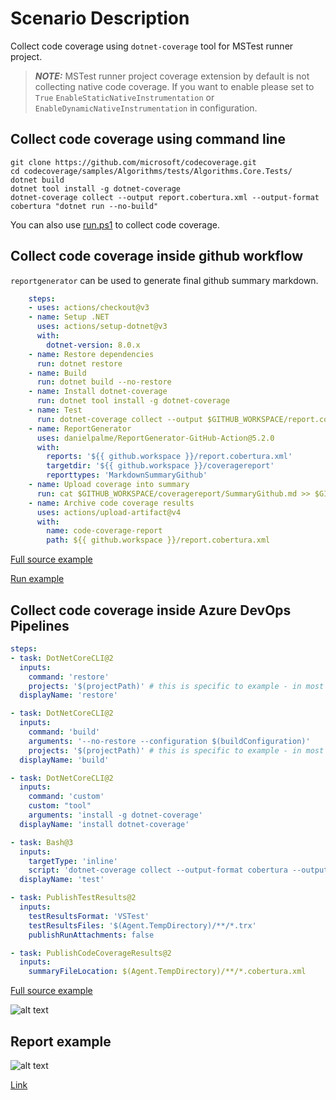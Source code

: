 # Scenario Description

Collect code coverage using `dotnet-coverage` tool for MSTest runner project.

> **_NOTE:_** MSTest runner project coverage extension by default is not collecting native code coverage. If you want to enable please set to `True` `EnableStaticNativeInstrumentation` or `EnableDynamicNativeInstrumentation` in configuration.

## Collect code coverage using command line

```shell
git clone https://github.com/microsoft/codecoverage.git
cd codecoverage/samples/Algorithms/tests/Algorithms.Core.Tests/
dotnet build
dotnet tool install -g dotnet-coverage
dotnet-coverage collect --output report.cobertura.xml --output-format cobertura "dotnet run --no-build"
```

You can also use [run.ps1](run.ps1) to collect code coverage.

## Collect code coverage inside github workflow

`reportgenerator` can be used to generate final github summary markdown.

```yml
    steps:
    - uses: actions/checkout@v3
    - name: Setup .NET
      uses: actions/setup-dotnet@v3
      with:
        dotnet-version: 8.0.x
    - name: Restore dependencies
      run: dotnet restore
    - name: Build
      run: dotnet build --no-restore
    - name: Install dotnet-coverage
      run: dotnet tool install -g dotnet-coverage
    - name: Test
      run: dotnet-coverage collect --output $GITHUB_WORKSPACE/report.cobertura.xml --output-format cobertura "dotnet run --no-build"
    - name: ReportGenerator
      uses: danielpalme/ReportGenerator-GitHub-Action@5.2.0
      with:
        reports: '${{ github.workspace }}/report.cobertura.xml'
        targetdir: '${{ github.workspace }}/coveragereport'
        reporttypes: 'MarkdownSummaryGithub'
    - name: Upload coverage into summary
      run: cat $GITHUB_WORKSPACE/coveragereport/SummaryGithub.md >> $GITHUB_STEP_SUMMARY
    - name: Archive code coverage results
      uses: actions/upload-artifact@v4
      with:
        name: code-coverage-report
        path: ${{ github.workspace }}/report.cobertura.xml
```

[Full source example](../../../../.github/workflows/Algorithms_Scenario04.yml)

[Run example](../../../../../../actions/workflows/Algorithms_Scenario04.yml)

## Collect code coverage inside Azure DevOps Pipelines

```yml
steps:
- task: DotNetCoreCLI@2
  inputs:
    command: 'restore'
    projects: '$(projectPath)' # this is specific to example - in most cases not needed
  displayName: 'restore'

- task: DotNetCoreCLI@2
  inputs:
    command: 'build'
    arguments: '--no-restore --configuration $(buildConfiguration)'
    projects: '$(projectPath)' # this is specific to example - in most cases not needed
  displayName: 'build'

- task: DotNetCoreCLI@2
  inputs:
    command: 'custom'
    custom: "tool"
    arguments: 'install -g dotnet-coverage'
  displayName: 'install dotnet-coverage'

- task: Bash@3
  inputs:
    targetType: 'inline'
    script: 'dotnet-coverage collect --output-format cobertura --output $(Agent.TempDirectory)/report.cobertura.xml "dotnet run --project $(projectPath) --no-build --report-trx --configuration $(buildConfiguration) --results-directory $(Agent.TempDirectory)"'
  displayName: 'test'

- task: PublishTestResults@2
  inputs:
    testResultsFormat: 'VSTest'
    testResultsFiles: '$(Agent.TempDirectory)/**/*.trx'
    publishRunAttachments: false

- task: PublishCodeCoverageResults@2
  inputs:
    summaryFileLocation: $(Agent.TempDirectory)/**/*.cobertura.xml
```

[Full source example](azure-pipelines.yml)

![alt text](azure-pipelines.jpg "Code Coverage tab in Azure DevOps pipelines")

## Report example

![alt text](example.report.jpg "Example report")

[Link](example.report.cobertura.xml)

